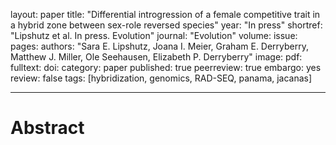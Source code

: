 layout: paper
title: "Differential introgression of a female competitive trait in a hybrid zone between sex-role reversed species"
year: "In press"
shortref: "Lipshutz et al. In press. Evolution"
journal: "Evolution"
volume:
issue:
pages:
authors: "Sara E. Lipshutz, Joana I. Meier, Graham E. Derryberry, Matthew J. Miller, Ole Seehausen, Elizabeth P. Derryberry"
image:
pdf:
fulltext:
doi:
category: paper
published: true
peerreview: true
embargo: yes
review: false
tags: [hybridization, genomics, RAD-SEQ, panama, jacanas]

---

# Abstract
